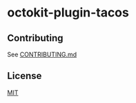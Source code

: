 # octokit-plugin-tacos

>

## Contributing

See [CONTRIBUTING.md](CONTRIBUTING.md)

## License

[MIT](LICENSE)
